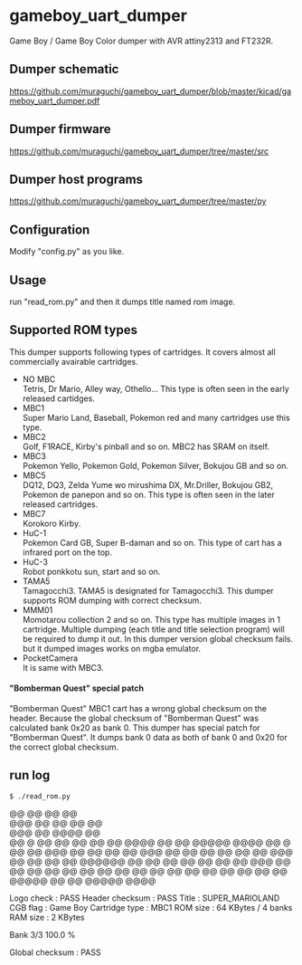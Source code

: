 # gameboy_uart_dumper
Game Boy / Game Boy Color dumper with AVR attiny2313 and FT232R.

## Dumper schematic

https://github.com/muraguchi/gameboy_uart_dumper/blob/master/kicad/gameboy_uart_dumper.pdf

## Dumper firmware

https://github.com/muraguchi/gameboy_uart_dumper/tree/master/src

## Dumper host programs

https://github.com/muraguchi/gameboy_uart_dumper/tree/master/py

## Configuration

Modify "config.py" as you like.

## Usage

run "read_rom.py" and then it dumps title named rom image.

## Supported ROM types

This dumper supports following types of cartridges.
It covers almost all commercially avairable cartridges.

* NO MBC <br> Tetris, Dr Mario, Alley way, Othello... This type is often seen in the early released cartidges. 
* MBC1 <br> Super Mario Land, Baseball, Pokemon red and many cartridges use this type. 
* MBC2 <br> Golf, F1RACE, Kirby's pinball and so on. MBC2 has SRAM on itself.
* MBC3 <br> Pokemon Yello, Pokemon Gold, Pokemon Silver, Bokujou GB and so on.
* MBC5 <br> DQ12, DQ3, Zelda Yume wo mirushima DX, Mr.Driller, Bokujou GB2, Pokemon de panepon and so on. This type is often seen in the later released cartridges. 
* MBC7 <br> Korokoro Kirby.
* HuC-1 <br> Pokemon Card GB, Super B-daman and so on. This type of cart has a infrared port on the top.
* HuC-3 <br> Robot ponkkotu sun, start and so on.
* TAMA5 <br> Tamagocchi3. TAMA5 is designated for Tamagocchi3. This dumper supports ROM dumping with correct checksum.
* MMM01 <br> Momotarou collection 2 and so on. This type has multiple images in 1 cartridge. Multiple dumping (each title and title selection program) will be required to dump it out. In this dumper version global checksum fails. but it dumped images works on mgba emulator.
* PocketCamera <br> It is same with MBC3.

#### "Bomberman Quest" special patch

"Bomberman Quest" MBC1 cart has a wrong global checksum on the header. Because the global checksum of "Bomberman Quest" was calculated bank 0x20 as bank 0. This dumper has special patch for "Bomberman Quest". It dumps bank 0 data as both of bank 0 and 0x20 for the correct global checksum.

## run log

    $ ./read_rom.py 
 
 @@   @@ @@                             @@       
 @@@  @@ @@        @@                   @@       
 @@@  @@          @@@@                  @@       
 @@ @ @@ @@ @@ @@  @@  @@@@  @@ @@   @@@@@  @@@@ 
 @@ @ @@ @@ @@@ @@ @@ @@  @@ @@@ @@ @@  @@ @@  @@
 @@  @@@ @@ @@  @@ @@ @@@@@@ @@  @@ @@  @@ @@  @@
 @@  @@@ @@ @@  @@ @@ @@     @@  @@ @@  @@ @@  @@
 @@   @@ @@ @@  @@ @@  @@@@@ @@  @@  @@@@@  @@@@ 
 
 Logo check      : PASS
 Header checksum : PASS
 Title           : SUPER_MARIOLAND
 CGB flag        : Game Boy
 Cartridge type  : MBC1
 ROM size        : 64 KBytes / 4 banks
 RAM size        : 2 KBytes
 
 Bank 3/3 100.0 % 
 
 Global checksum : PASS
